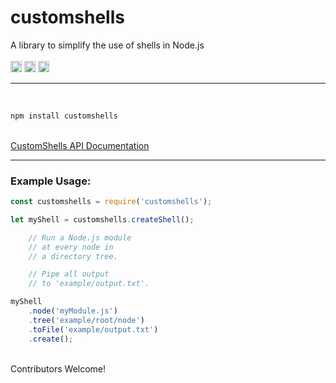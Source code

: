 # customshells
 A library to simplify the use of shells in Node.js
<br>
<br>
<a href="https://badge.fury.io/js/customshells"><img src="https://badge.fury.io/js/customshells.svg" alt="npm version" height="18"></a>
<a href="https://github.com/Awpatterson217/customshells/blob/master/LICENSE.MIT"><img src="https://img.shields.io/npm/l/express.svg" alt="npm version" height="18"></a>
<a href="https://github.com/Awpatterson217/customshells/blob/master/LICENSE.APACHE2"><img src="https://img.shields.io/hexpm/l/plug.svg" alt="npm version" height="18"></a>
<br>
<hr>
<br>

```js
npm install customshells
```

<br>
<a href="https://github.com/Awpatterson217/customshells/blob/master/lib/customshell/README.md">
CustomShells API Documentation
</a>
<br>
<hr>

### Example Usage:

```js
const customshells = require('customshells');

let myShell = customshells.createShell();

    // Run a Node.js module
    // at every node in 
    // a directory tree.

    // Pipe all output
    // to 'example/output.txt'.

myShell
    .node('myModule.js')
    .tree('example/root/node')
    .toFile('example/output.txt')
    .create();   

```

<br>
Contributors Welcome!
